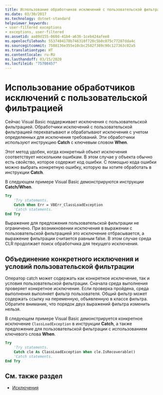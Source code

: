 ```yaml
---
title: Использование обработчиков исключений с пользовательской фильтрацией
ms.date: 03/30/2017
ms.technology: dotnet-standard
helpviewer_keywords:
- user-filtered exceptions
- exceptions, user-filtered
ms.assetid: aa80d155-060d-41b4-a636-1ceb424afee8
ms.openlocfilehash: 5537404178b746310f720c5b0c075c77287dda4c
ms.sourcegitcommit: 7588136e355e10cbc2582f389c90c127363c02a5
ms.translationtype: HT
ms.contentlocale: ru-RU
ms.lasthandoff: 03/15/2020
ms.locfileid: "75708457"
---
```

# <a name="using-user-filtered-exception-handlers"></a>Использование обработчиков исключений с пользовательской фильтрацией

Сейчас Visual Basic поддерживает исключения с пользовательской фильтрацией. Обработчики исключений с пользовательской фильтрацией перехватывают и обрабатывают исключения с учетом определенных для исключения требований. Эти обработчики используют инструкцию **Catch** с ключевым словом **When**.  
  
 Этот метод удобен, когда конкретный объект исключения соответствует нескольким ошибкам. В этом случае у объекта обычно есть свойство, которое содержит код ошибки. С помощью кода ошибки можно выбрать конкретную ошибку, которую вы хотите обработать в инструкции **Catch**.  
  
 В следующем примере Visual Basic демонстрируются инструкции **Catch/When**.  
  
```vb
Try  
    'Try statements.  
    Catch When Err = VBErr_ClassLoadException
    'Catch statements.
End Try  
```  
  
 Выражение для предложения пользовательской фильтрации не ограничено. При возникновении исключения в выражении с пользовательской фильтрацией это исключение отбрасывается, а выражение фильтрации считается равным false. В этом случае среда CLR продолжает поиск обработчика для текущего исключения.  
  
## <a name="combining-the-specific-exception-and-the-user-filtered-clauses"></a>Объединение конкретного исключения и условий пользовательской фильтрации  
 Оператор catch может содержать как конкретное исключение, так и условия пользовательской фильтрации. Сначала среда выполнения проверяет конкретное исключение. Если проверка пройдена, среда выполнения выполняет фильтр пользователя. Общий фильтр может содержать ссылку на переменную, объявленную в классе фильтра. Обратите внимание, что порядок двух выражений фильтра изменить нельзя.  
  
 В следующем примере Visual Basic демонстрируется конкретное исключение `ClassLoadException` в инструкции **Catch**, а также предложение для пользовательской фильтрации с использованием ключевого слова **When**.  
  
```vb
Try  
    'Try statements.
    Catch cle As ClassLoadException When cle.IsRecoverable()  
    'Catch statements.
End Try  
```  

## <a name="see-also"></a>См. также раздел

- [Исключения](index.md)
